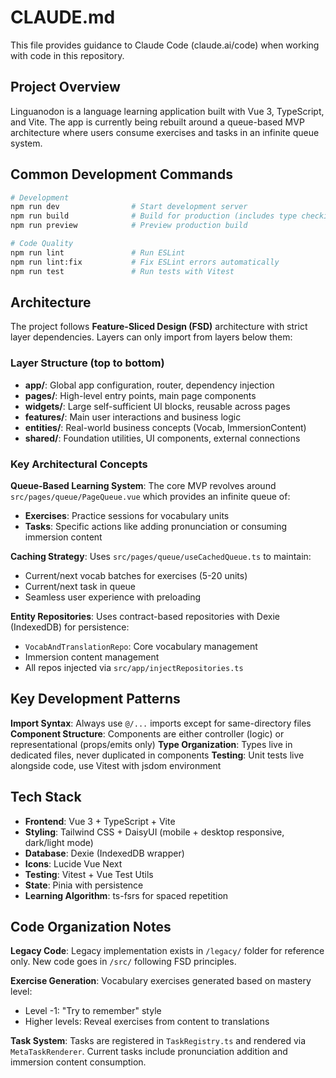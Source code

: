 # CLAUDE.md

This file provides guidance to Claude Code (claude.ai/code) when working with code in this repository.

## Project Overview

Linguanodon is a language learning application built with Vue 3, TypeScript, and Vite. The app is currently being rebuilt around a queue-based MVP architecture where users consume exercises and tasks in an infinite queue system.

## Common Development Commands

```bash
# Development
npm run dev                # Start development server
npm run build              # Build for production (includes type checking)
npm run preview            # Preview production build

# Code Quality
npm run lint               # Run ESLint
npm run lint:fix           # Fix ESLint errors automatically
npm run test               # Run tests with Vitest
```

## Architecture

The project follows **Feature-Sliced Design (FSD)** architecture with strict layer dependencies. Layers can only import from layers below them:

### Layer Structure (top to bottom)
- **app/**: Global app configuration, router, dependency injection
- **pages/**: High-level entry points, main page components
- **widgets/**: Large self-sufficient UI blocks, reusable across pages
- **features/**: Main user interactions and business logic
- **entities/**: Real-world business concepts (Vocab, ImmersionContent)
- **shared/**: Foundation utilities, UI components, external connections

### Key Architectural Concepts

**Queue-Based Learning System**: The core MVP revolves around `src/pages/queue/PageQueue.vue` which provides an infinite queue of:
- **Exercises**: Practice sessions for vocabulary units
- **Tasks**: Specific actions like adding pronunciation or consuming immersion content

**Caching Strategy**: Uses `src/pages/queue/useCachedQueue.ts` to maintain:
- Current/next vocab batches for exercises (5-20 units)
- Current/next task in queue
- Seamless user experience with preloading

**Entity Repositories**: Uses contract-based repositories with Dexie (IndexedDB) for persistence:
- `VocabAndTranslationRepo`: Core vocabulary management
- Immersion content management
- All repos injected via `src/app/injectRepositories.ts`

## Key Development Patterns

**Import Syntax**: Always use `@/...` imports except for same-directory files
**Component Structure**: Components are either controller (logic) or representational (props/emits only)
**Type Organization**: Types live in dedicated files, never duplicated in components
**Testing**: Unit tests live alongside code, use Vitest with jsdom environment

## Tech Stack

- **Frontend**: Vue 3 + TypeScript + Vite
- **Styling**: Tailwind CSS + DaisyUI (mobile + desktop responsive, dark/light mode)
- **Database**: Dexie (IndexedDB wrapper)
- **Icons**: Lucide Vue Next
- **Testing**: Vitest + Vue Test Utils
- **State**: Pinia with persistence
- **Learning Algorithm**: ts-fsrs for spaced repetition

## Code Organization Notes

**Legacy Code**: Legacy implementation exists in `/legacy/` folder for reference only. New code goes in `/src/` following FSD principles.

**Exercise Generation**: Vocabulary exercises generated based on mastery level:
- Level -1: "Try to remember" style
- Higher levels: Reveal exercises from content to translations

**Task System**: Tasks are registered in `TaskRegistry.ts` and rendered via `MetaTaskRenderer`. Current tasks include pronunciation addition and immersion content consumption.